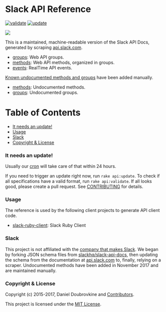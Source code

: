 Slack API Reference
===================

[![validate](https://github.com/slack-ruby/slack-api-ref/actions/workflows/validate.yml/badge.svg)](https://github.com/slack-ruby/slack-api-ref/actions/workflows/validate.yml)
[![update](https://github.com/slack-ruby/slack-api-ref/actions/workflows/update.yml/badge.svg)](https://github.com/slack-ruby/slack-api-ref/actions/workflows/update.yml)

![](slack.png)

This is a maintained, machine-readable version of the Slack API Docs, generated by scraping [api.slack.com](https://api.slack.com).

* [groups](groups): Web API groups.
* [methods](methods): Web API methods, organized in groups.
* [events](events): RealTime API events.

[Known undocumented methods and groups](https://github.com/ErikKalkoken/slackApiDoc) have been added manually.

* [methods](methods/undocumented): Undocumented methods.
* [groups](groups/undocumented): Undocumented groups.

# Table of Contents

- [It needs an update!](#it-needs-an-update)
- [Usage](#usage)
- [Slack](#slack)
- [Copyright & License](#copyright--license)

### It needs an update!

Usually our [cron](CRON.md) will take care of that within 24 hours.

If you need to trigger an update right now, run `rake api:update`. To check if all specifications have a valid format, run `rake api:validate`. If all looks good, please create a pull request. See [CONTRIBUTING](CONTRIBUTING.md) for details.

### Usage

The reference is used by the following client projects to generate API client code.

* [slack-ruby-client](https://github.com/slack-ruby/slack-ruby-client): Slack Ruby Client

### Slack

This project is not affiliated with the [company that makes Slack](https://slack.com). We began by forking JSON schema files from [slackhq/slack-api-docs](https://github.com/slackhq/slack-api-docs), then updating the schema from the documentation at [api.slack.com](https://api.slack.com) to, finally, relying on a scraper. Undocumented methods have been added in November 2017 and are maintained manually.

### Copyright & License

Copyright (c) 2015-2017, Daniel Doubrovkine and [Contributors](CHANGELOG.md).

This project is licensed under the [MIT License](LICENSE.md).

